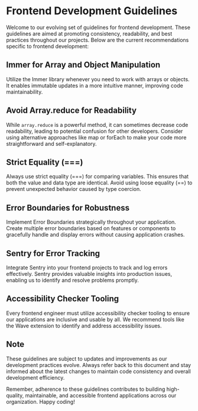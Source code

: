 # Frontend Development Guidelines

Welcome to our evolving set of guidelines for frontend development. These guidelines are aimed at promoting consistency, readability, and best practices throughout our projects. 
Below are the current recommendations specific to frontend development:

## Immer for Array and Object Manipulation
Utilize the Immer library whenever you need to work with arrays or objects. It enables immutable updates in a more intuitive manner, improving code maintainability.

## Avoid Array.reduce for Readability
While `array.reduce` is a powerful method, it can sometimes decrease code readability, leading to potential confusion for other developers. Consider using alternative approaches like map or forEach to make your code more straightforward and self-explanatory.

## Strict Equality (===)
Always use strict equality (===) for comparing variables. This ensures that both the value and data type are identical. Avoid using loose equality (==) to prevent unexpected behavior caused by type coercion.

## Error Boundaries for Robustness
Implement Error Boundaries strategically throughout your application. Create multiple error boundaries based on features or components to gracefully handle and display errors without causing application crashes.

## Sentry for Error Tracking
Integrate Sentry into your frontend projects to track and log errors effectively. Sentry provides valuable insights into production issues, enabling us to identify and resolve problems promptly.

## Accessibility Checker Tooling
Every frontend engineer must utilize accessibility checker tooling to ensure our applications are inclusive and usable by all. We recommend tools like the Wave extension to identify and address accessibility issues.


## Note
These guidelines are subject to updates and improvements as our development practices evolve. Always refer back to this document and stay informed about the latest changes to maintain code consistency and overall development efficiency.

Remember, adherence to these guidelines contributes to building high-quality, maintainable, and accessible frontend applications across our organization. Happy coding!
